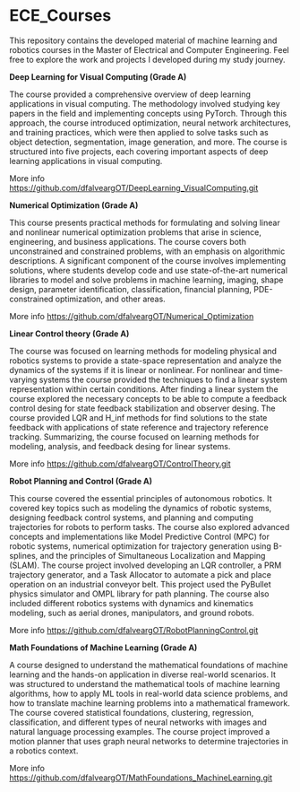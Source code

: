# ECE_Courses

This repository contains the developed material of machine learning and robotics courses in the Master of Electrical and Computer Engineering. Feel free to explore the work and projects I developed during my study journey.

**Deep Learning for Visual Computing (Grade A)**

The course provided a comprehensive overview of deep learning applications in visual computing. The methodology involved studying key papers in the field and implementing concepts using PyTorch. Through this approach, the course introduced optimization, neural network architectures, and training practices, which were then applied to solve tasks such as object detection, segmentation, image generation, and more. The course is structured into five projects, each covering important aspects of deep learning applications in visual computing.

More info https://github.com/dfalveargOT/DeepLearning_VisualComputing.git

**Numerical Optimization (Grade A)**

This course presents practical methods for formulating and solving linear and nonlinear numerical optimization problems that arise in science, engineering, and business applications. The course covers both unconstrained and constrained problems, with an emphasis on algorithmic descriptions. A significant component of the course involves implementing solutions, where students develop code and use state-of-the-art numerical libraries to model and solve problems in machine learning, imaging, shape design, parameter identification, classification, financial planning, PDE-constrained optimization, and other areas.

More info https://github.com/dfalveargOT/Numerical_Optimization

**Linear Control theory (Grade A)**

The course was focused on learning methods for modeling physical and robotics systems to provide a state-space representation and analyze the dynamics of the systems if it is linear or nonlinear. For nonlinear and time-varying systems the course provided the techniques to find a linear system representation within certain conditions. After finding a linear system the course explored the necessary concepts to be able to compute a feedback control desing for state feedback stabilization and observer desing. The course provided LQR and H_inf methods for find solutions to the state feedback with applications of state reference and trajectory reference tracking. Summarizing, the course focused on learning methods for modeling, analysis, and feedback desing for linear systems. 

More info https://github.com/dfalveargOT/ControlTheory.git

**Robot Planning and Control (Grade A)**

This course covered the essential principles of autonomous robotics. It covered key topics such as modeling the dynamics of robotic systems, designing feedback control systems, and planning and computing trajectories for robots to perform tasks. The course also explored advanced concepts and implementations like Model Predictive Control (MPC) for robotic systems, numerical optimization for trajectory generation using B-splines, and the principles of Simultaneous Localization and Mapping (SLAM). The course project involved developing an LQR controller, a PRM trajectory generator, and a Task Allocator to automate a pick and place operation on an industrial conveyor belt. This project used the PyBullet physics simulator and OMPL library for path planning. The course also included different robotics systems with dynamics and kinematics modeling, such as aerial drones, manipulators, and ground robots.

More info https://github.com/dfalveargOT/RobotPlanningControl.git

**Math Foundations of Machine Learning (Grade A)**

A course designed to understand the mathematical foundations of machine learning and the hands-on application in diverse real-world scenarios. It was structured to understand the mathematical tools of machine learning algorithms, how to apply ML tools in real-world data science problems, and how to translate machine learning problems into a mathematical framework. The course covered statistical foundations, clustering, regression, classification, and different types of neural networks with images and natural language processing examples. The course project improved a motion planner that uses graph neural networks to determine trajectories in a robotics context.

More info https://github.com/dfalveargOT/MathFoundations_MachineLearning.git

